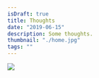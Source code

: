```yaml
---
isDraft: true
title: Thoughts
date: "2019-06-15"
description: Some thoughts.
thumbnail: "./home.jpg"
tags: ""
---
```


<div class="image-wrapper">
  <img src="/static/c6b0275e4de12509c5e0c3e07f8f9256/692dc/home.jpg"/>
</div>

